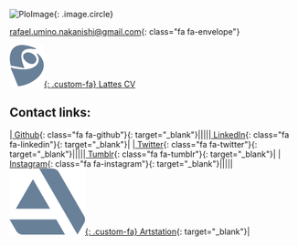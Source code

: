 
![PloImage]({{section.image}}){: .image.circle}


[ rafael.umino.nakanishi@gmail.com](mailto:rafael.umino.nakanishi@gmail.com){: class="fa fa-envelope"}

[![Artstation](/assets/images/lattes.png){: .custom-fa} Lattes CV](http://lattes.cnpq.br/1609225048183856)

## Contact links:

|[ Github](https://github.com/{{site.github}}){: class="fa fa-github"}{: target="_blank"}|||||[  LinkedIn](https://www.linkedin.com/in/{{site.linkedin}}){: class="fa fa-linkedin"}{: target="_blank"}|
|[ Twitter](https://twitter.com/{{site.twitter}}){: class="fa fa-twitter"}{: target="_blank"}|||||[ Tumblr](https://www.tumblr.com/{{site.tumblr}}){: class="fa fa-tumblr"}{: target="_blank"}|
|[ Instagram](https://www.instagram.com/{{site.instagram}}){: class="fa fa-instagram"}{: target="_blank"}|||||[![Artstation](/assets/images/artstation-icon.png){: .custom-fa} Artstation](https://www.artstation.com/artist/{{site.artstation}}){: target="_blank"}|
